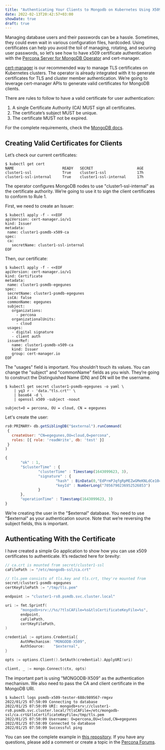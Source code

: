 ```yaml
---
title: "Authenticating Your Clients to Mongodb on Kubernetes Using X509 Certificates"
date: 2022-02-13T20:42:57+03:00
showDate: true
draft: true
---
```


Managing database users and their passwords can be a hassle. Sometimes, they
could even wait in various configuration files, hardcoded. Using certificates
can help you avoid the toil of managing, rotating, and securing user passwords,
so let’s see how to have x509 certificate authentication with the [Percona
Server for MongoDB
Operator](https://www.percona.com/doc/kubernetes-operator-for-psmongodb/index.html)
and cert-manager.

[cert-manager](https://cert-manager.io/) is our recommended way to manage TLS
certificates on Kubernetes clusters. The operator is already integrated with it
to generate certificates for TLS and cluster member authentication. We’re going
to leverage cert-manager APIs to generate valid certificates for MongoDB
clients.

There are rules to follow to have a valid certificate for user authentication:

1. A single Certificate Authority (CA) MUST sign all certificates.
2. The certificate’s subject MUST be unique.
3. The certificate MUST not be expired.

For the complete requirements, check the [MongoDB
docs](https://docs.mongodb.com/manual/core/security-x.509/#client-certificate-requirements).

## Creating Valid Certificates for Clients

Let’s check our current certificates:

```shell
$ kubectl get cert
NAME                      READY   SECRET                    AGE
cluster1-ssl              True    cluster1-ssl              17h
cluster1-ssl-internal     True    cluster1-ssl-internal     17h
```

The operator configures MongoDB nodes to use "cluster1-ssl-internal" as the
certificate authority. We’re going to use it to sign the client certificates to
conform to Rule 1.

First, we need to create an Issuer:

```shell
$ kubectl apply -f - <<EOF
apiVersion: cert-manager.io/v1
kind: Issuer
metadata:
 name: cluster1-psmdb-x509-ca
spec:
 ca:
   secretName: cluster1-ssl-internal
EOF
```

Then, our certificate:

```shell
$ kubectl apply -f - <<EOF
apiVersion: cert-manager.io/v1
kind: Certificate
metadata:
 name: cluster1-psmdb-egegunes
spec:
 secretName: cluster1-psmdb-egegunes
 isCA: false
 commonName: egegunes
 subject:
   organizations:
     - percona
   organizationalUnits:
     - cloud
 usages:
   - digital signature
   - client auth
 issuerRef:
   name: cluster1-psmdb-x509-ca
   kind: Issuer
   group: cert-manager.io
EOF
```

The "usages" field is important. You shouldn’t touch its values. You can change
the "subject" and "commonName" fields as you wish. They’re going to construct
the Distinguished Name (DN) and DN will be the username.

```shell
$ kubectl get secret cluster1-psmdb-egegunes -o yaml \
    | yq3 r - 'data."tls.crt"' \
    | base64 -d \
    | openssl x509 -subject -noout

subject=O = percona, OU = cloud, CN = egegunes
```

Let's create the user:

```javascript
rs0:PRIMARY> db.getSiblingDB("$external").runCommand(
 {
   createUser: "CN=egegunes,OU=cloud,O=percona",
   roles: [{ role: 'readWrite', db: 'test' }]
 }
)

{
       "ok" : 1,
       "$clusterTime" : {
               "clusterTime" : Timestamp(1643099623, 3),
               "signature" : {
                       "hash" : BinData(0,"EdPrmPJqfgRpMEZwGMeKNLdCe10="),
                       "keyId" : NumberLong("7056790236952526853")
               }
       },
       "operationTime" : Timestamp(1643099623, 3)
}
```

We’re creating the user in the "$external" database. You need to use
"$external" as your authentication source. Note that we’re reversing the
subject fields, this is important.

## Authenticating With the Certificate

I have created a simple Go application to show how you can use x509
certificates to authenticate. It’s redacted here for brevity:

```go
// ca.crt is mounted from secret/cluster1-ssl
caFilePath := "/etc/mongodb-ssl/ca.crt"

// tls.pem consists of tls.key and tls.crt, they're mounted from
secret/cluster1-psmdb-egegunes
certKeyFilePath := "/tmp/tls.pem"

endpoint := "cluster1-rs0.psmdb.svc.cluster.local"

uri := fmt.Sprintf(
       "mongodb+srv://%s/?tlsCAFile=%s&tlsCertificateKeyFile=%s",
       endpoint,
       caFilePath,
       certKeyFilePath,
)

credential := options.Credential{
       AuthMechanism: "MONGODB-X509",
       AuthSource:    "$external",
}

opts := options.Client().SetAuth(credential).ApplyURI(uri)

client, _ := mongo.Connect(ctx, opts)
```

The important part is using "MONGODB-X509" as the authentication mechanism. We
also need to pass the CA and client certificate in the MongoDB URI.

```shell
$ kubectl logs psmdb-x509-tester-688c989567-rmgxv
2022/01/25 07:50:09 Connecting to database
2022/01/25 07:50:09 URI: mongodb+srv://cluster1-rs0.psmdb.svc.cluster.local/?tlsCAFile=/etc/mongodb-ssl/ca.crt&tlsCertificateKeyFile=/tmp/tls.pem
2022/01/25 07:50:09 Username: O=percona,OU=cloud,CN=egegunes
2022/01/25 07:50:09 Connected to database
2022/01/25 07:50:09 Successful ping
```

You can see the complete example in [this
repository](https://github.com/egegunes/psmdb-x509-tester). If you have any
questions, please add a comment or create a topic in the [Percona
Forums](http://forums.percona.com/).

